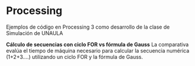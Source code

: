 # Processing
Ejemplos de código en Processing 3 como desarrollo de la clase de Simulación de UNAULA

**Cálculo de secuencias con ciclo FOR vs fórmula de Gauss**
La comparativa evalúa el tiempo de máquina necesario para calcular la secuencia numérica (1+2+3....) utilizando un ciclo FOR y la fórmula de Gauss.